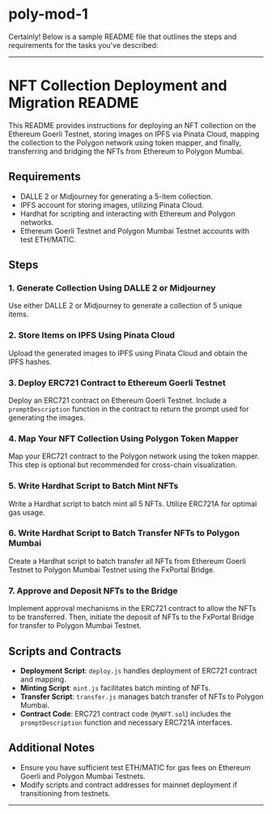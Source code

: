 # poly-mod-1

Certainly! Below is a sample README file that outlines the steps and requirements for the tasks you've described:

---

# NFT Collection Deployment and Migration README

This README provides instructions for deploying an NFT collection on the Ethereum Goerli Testnet, storing images on IPFS via Pinata Cloud, mapping the collection to the Polygon network using token mapper, and finally, transferring and bridging the NFTs from Ethereum to Polygon Mumbai.

## Requirements

- DALLE 2 or Midjourney for generating a 5-item collection.
- IPFS account for storing images, utilizing Pinata Cloud.
- Hardhat for scripting and interacting with Ethereum and Polygon networks.
- Ethereum Goerli Testnet and Polygon Mumbai Testnet accounts with test ETH/MATIC.

## Steps

### 1. Generate Collection Using DALLE 2 or Midjourney

Use either DALLE 2 or Midjourney to generate a collection of 5 unique items.

### 2. Store Items on IPFS Using Pinata Cloud

Upload the generated images to IPFS using Pinata Cloud and obtain the IPFS hashes.

### 3. Deploy ERC721 Contract to Ethereum Goerli Testnet

Deploy an ERC721 contract on Ethereum Goerli Testnet. Include a `promptDescription` function in the contract to return the prompt used for generating the images.

### 4. Map Your NFT Collection Using Polygon Token Mapper

Map your ERC721 contract to the Polygon network using the token mapper. This step is optional but recommended for cross-chain visualization.

### 5. Write Hardhat Script to Batch Mint NFTs

Write a Hardhat script to batch mint all 5 NFTs. Utilize ERC721A for optimal gas usage.

### 6. Write Hardhat Script to Batch Transfer NFTs to Polygon Mumbai

Create a Hardhat script to batch transfer all NFTs from Ethereum Goerli Testnet to Polygon Mumbai Testnet using the FxPortal Bridge.

### 7. Approve and Deposit NFTs to the Bridge

Implement approval mechanisms in the ERC721 contract to allow the NFTs to be transferred. Then, initiate the deposit of NFTs to the FxPortal Bridge for transfer to Polygon Mumbai Testnet.

## Scripts and Contracts

- **Deployment Script**: `deploy.js` handles deployment of ERC721 contract and mapping.
- **Minting Script**: `mint.js` facilitates batch minting of NFTs.
- **Transfer Script**: `transfer.js` manages batch transfer of NFTs to Polygon Mumbai.
- **Contract Code**: ERC721 contract code (`MyNFT.sol`) includes the `promptDescription` function and necessary ERC721A interfaces.

## Additional Notes

- Ensure you have sufficient test ETH/MATIC for gas fees on Ethereum Goerli and Polygon Mumbai Testnets.
- Modify scripts and contract addresses for mainnet deployment if transitioning from testnets.

---

